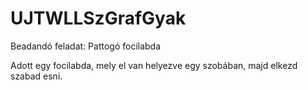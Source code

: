 # UJTWLLSzGrafGyak
Beadandó feladat: Pattogó focilabda

Adott egy focilabda, mely el van helyezve egy szobában, majd elkezd szabad esni.
